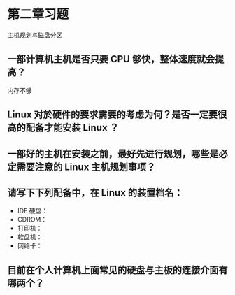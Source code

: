 # 第二章习题

[主机规划与磁盘分区](http://cn.linux.vbird.org/linux_basic/0130designlinux_4.php)

## 一部计算机主机是否只要 CPU 够快，整体速度就会提高？

内存不够


## Linux 对於硬件的要求需要的考虑为何？是否一定要很高的配备才能安装 Linux ？



## 一部好的主机在安装之前，最好先进行规划，哪些是必定需要注意的 Linux 主机规划事项？


## 请写下下列配备中，在 Linux 的装置档名：

- IDE 硬盘： 
- CDROM：
- 打印机： 
- 软盘机：
- 网络卡：


## 目前在个人计算机上面常见的硬盘与主板的连接介面有哪两个？
